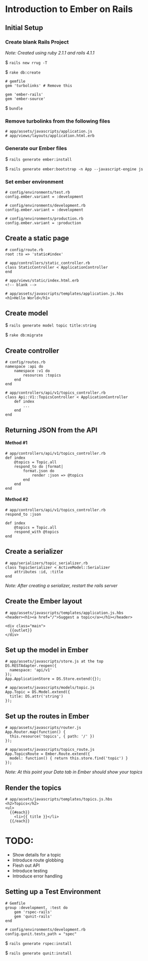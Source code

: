 # Introduction to Ember on Rails

## Initial Setup

### Create blank Rails Project
_Note: Created using ruby 2.1.1 and rails 4.1.1_

$ `rails new rrug -T`

$ `rake db:create`


	# gemfile
	gem 'turbolinks' # Remove this
	
	gem 'ember-rails'
	gem 'ember-source'

$ `bundle`

### Remove turbolinks from the following files
	# app/assets/javascripts/application.js
	# app/views/layouts/application.html.erb

### Generate our Ember files
$ `rails generate ember:install`

$ `rails generate ember:bootstrap -n App --javascript-engine js`

### Set ember environment
	# config/environments/test.rb
	config.ember.variant = :development

	# config/environments/development.rb
	config.ember.variant = :development

	# config/environments/production.rb
	config.ember.variant = :production


## Create a static page
    # config/route.rb
    root :to => 'static#index'
    
    # app/controllers/static_controller.rb
    class StaticController < ApplicationController
    end
    
    # app/views/static/index.html.erb
    <!-- blank -->
    
    # app/assets/javascripts/templates/application.js.hbs
    <h1>Hello World</h1>
    
## Create model
$ `rails generate model topic title:string`

$ `rake db:migrate`

## Create controller
	# config/routes.rb
	namespace :api do
		namespace :v1 do
			resources :topics
		end
	end
	
	# app/controllers/api/v1/topics_controller.rb
	class Api::V1::TopicsController < ApplicationController
		def index
			...
		end
	end
	
## Returning JSON from the API
#### Method #1
	# app/controllers/api/v1/topics_controller.rb
	def index
		@topics = Topic.all
		respond_to do |format|
			format.json do
				render :json => @topics
			end
		end
	end
	
#### Method #2
	# app/controllers/api/v1/topics_controller.rb
	respond_to :json
	
	def index
		@topics = Topic.all
		respond_with @topics
	end
	
## Create a serializer
	# app/serializers/topic_serializer.rb
	class TopicSerializer < ActiveModel::Serializer
		attributes :id, :title
	end

_Note: After creating a serializer, restart the rails server_

## Create the Ember layout
	# app/assets/javascripts/templates/application.js.hbs
	<header><h1><a href="/">Suggest a topic</a></h1></header>

	<div class="main">
	  {{outlet}}
	</div>
	
## Set up the model in Ember
	# app/assets/javascripts/store.js at the top
	DS.RESTAdapter.reopen({
	  namespace: 'api/v1'
	});
	App.ApplicationStore = DS.Store.extend({});
	
	# app/assets/javascripts/models/topic.js
	App.Topic = DS.Model.extend({
	  title: DS.attr('string')
	});


## Set up the routes in Ember
	# app/assets/javascripts/router.js
	App.Router.map(function() {
	  this.resource('topics', { path: '/' })
	});
	
	# app/assets/javascripts/topics_route.js
	App.TopicsRoute = Ember.Route.extend({
	  model: function() { return this.store.find('topic') }
	});

_Note: At this point your Data tab in Ember should show your topics_
	
## Render the topics
	# app/assets/javascripts/templates/topics.js.hbs
	<h2>Topics</h2>
	<ul>
	  {{#each}}
    	<li>{{ title }}</li>
	  {{/each}}
	  

	  
# TODO:
* Show details for a topic
* Introduce route globbing
* Flesh out API
* Introduce testing
* Introduce error handling

## Setting up a Test Environment
	# Gemfile
	group :development, :test do
		gem 'rspec-rails'
		gem 'qunit-rails'
	end
	
	# config/environments/development.rb
	config.qunit.tests_path = "spec"
	
$ `rails generate rspec:install`

$ `rails generate qunit:install`



